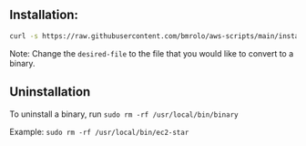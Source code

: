 ## Installation: 
```sh
curl -s https://raw.githubusercontent.com/bmrolo/aws-scripts/main/install.sh | bash -s -- -f desired-file.sh
```
Note: Change the `desired-file` to the file that you would like to convert to a binary. 

## Uninstallation
To uninstall a binary, run `sudo rm -rf /usr/local/bin/binary`

Example: `sudo rm -rf /usr/local/bin/ec2-star`
